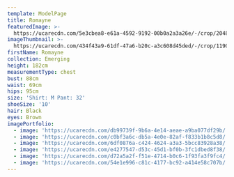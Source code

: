```yaml
---
template: ModelPage
title: Romayne
featuredImage: >-
  https://ucarecdn.com/5e3cbea8-e61a-4592-9192-00b0a2a3a26e/-/crop/2048x1242/0,17/-/preview/
imageThumbnail: >-
  https://ucarecdn.com/434f43a9-61df-47a6-b20c-a3c608d45ded/-/crop/1190x1706/96,68/-/preview/
firstName: Romayne
collection: Emerging
height: 182cm
measurementType: chest
bust: 88cm
waist: 69cm
hips: 95cm
size: 'Shirt: M Pant: 32'
shoeSize: '10'
hair: Black
eyes: Brown
imagePortfolio:
  - image: 'https://ucarecdn.com/db99739f-9b6a-4e14-aeae-a9ba077df29b/'
  - image: 'https://ucarecdn.com/c0bf3a6c-db5a-4e0e-82af-f833b1b8c5d8/'
  - image: 'https://ucarecdn.com/6df0876a-c424-4624-a3a3-5bcc83928a38/'
  - image: 'https://ucarecdn.com/e4277547-d53c-45d1-bf0b-3fc1dbed8f38/'
  - image: 'https://ucarecdn.com/d72a5a2f-f51e-4714-b0c6-1f93fa3f9fc4/'
  - image: 'https://ucarecdn.com/54e1e996-c81c-4177-bc92-a414e58c707b/'
---
```


